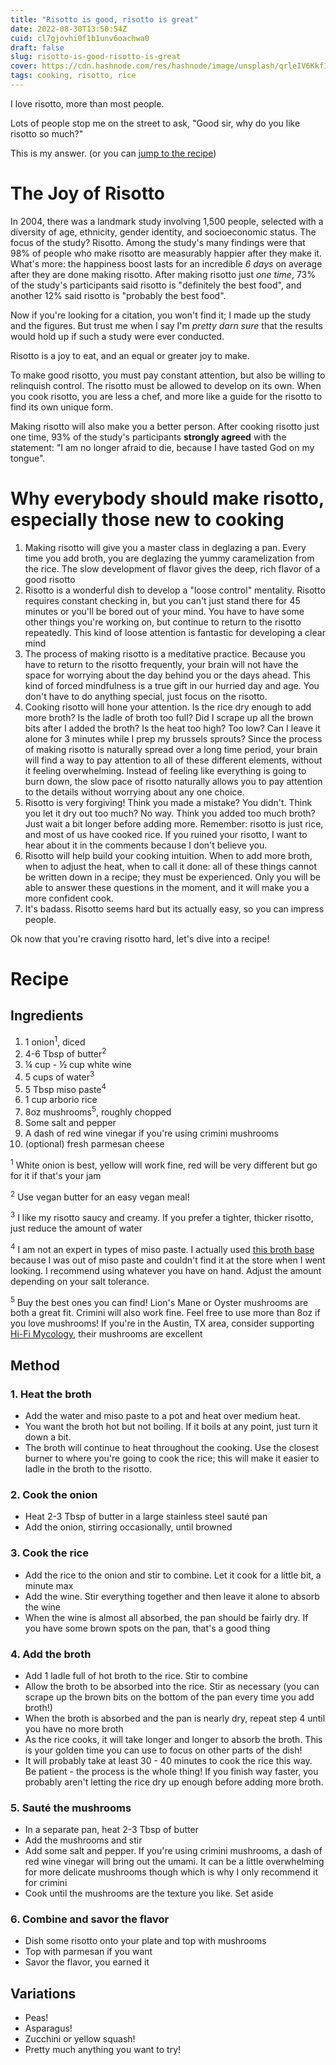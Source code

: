 ```yaml
---
title: "Risotto is good, risotto is great"
date: 2022-08-30T13:50:54Z
cuid: cl7gjovhi0f1b1unv6oachwa0
draft: false
slug: risotto-is-good-risotto-is-great
cover: https://cdn.hashnode.com/res/hashnode/image/unsplash/qrleIV6KkfI/upload/v1661883916329/16lAXoDGC.jpeg
tags: cooking, risotto, rice
---
```


I love risotto, more than most people.

Lots of people stop me on the street to ask, "Good sir, why do you like risotto so much?"

This is my answer. (or you can [jump to the recipe](#recipe))

# The Joy of Risotto

In 2004, there was a landmark study involving 1,500 people, selected with a diversity of age, ethnicity, gender identity, and socioeconomic status. The focus of the study? Risotto. Among the study's many findings were that 98% of people who make risotto are measurably happier after they make it. What's more: the happiness boost lasts for an incredible _6 days_ on average after they are done making risotto. After making risotto just _one time_, 73% of the study's participants said risotto is "definitely the best food", and another 12% said risotto is "probably the best food".

Now if you're looking for a citation, you won't find it; I made up the study and the figures. But trust me when I say I'm _pretty darn sure_ that the results would hold up if such a study were ever conducted.

Risotto is a joy to eat, and an equal or greater joy to make.

To make good risotto, you must pay constant attention, but also be willing to relinquish control. The risotto must be allowed to develop on its own. When you cook risotto, you are less a chef, and more like a guide for the risotto to find its own unique form.

Making risotto will also make you a better person. After cooking risotto just one time, 93% of the study's participants **strongly agreed** with the statement: "I am no longer afraid to die, because I have tasted God on my tongue".

# Why everybody should make risotto, especially those new to cooking

1. Making risotto will give you a master class in deglazing a pan. Every time you add broth, you are deglazing the yummy caramelization from the rice. The slow development of flavor gives the deep, rich flavor of a good risotto
2. Risotto is a wonderful dish to develop a "loose control" mentality. Risotto requires constant checking in, but you can't just stand there for 45 minutes or you'll be bored out of your mind. You have to have some other things you're working on, but continue to return to the risotto repeatedly. This kind of loose attention is fantastic for developing a clear mind
3. The process of making risotto is a meditative practice. Because you have to return to the risotto frequently, your brain will not have the space for worrying about the day behind you or the days ahead. This kind of forced mindfulness is a true gift in our hurried day and age. You don't have to do anything special, just focus on the risotto.
4. Cooking risotto will hone your attention. Is the rice dry enough to add more broth? Is the ladle of broth too full? Did I scrape up all the brown bits after I added the broth? Is the heat too high? Too low? Can I leave it alone for 3 minutes while I prep my brussels sprouts? Since the process of making risotto is naturally spread over a long time period, your brain will find a way to pay attention to all of these different elements, without it feeling overwhelming. Instead of feeling like everything is going to burn down, the slow pace of risotto naturally allows you to pay attention to the details without worrying about any one choice.
5. Risotto is very forgiving! Think you made a mistake? You didn't. Think you let it dry out too much? No way. Think you added too much broth? Just wait a bit longer before adding more. Remember: risotto is just rice, and most of us have cooked rice. If you ruined your risotto, I want to hear about it in the comments because I don't believe you.
6. Risotto will help build your cooking intuition. When to add more broth, when to adjust the heat, when to call it done: all of these things cannot be written down in a recipe; they must be experienced. Only you will be able to answer these questions in the moment, and it will make you a more confident cook.
7. It's badass. Risotto seems hard but its actually easy, so you can impress people.

Ok now that you're craving risotto hard, let's dive into a recipe!

# Recipe

## Ingredients

1. 1 onion<sup>1</sup>, diced
2. 4-6 Tbsp of butter<sup>2</sup>
3. ¼ cup - ½ cup white wine
4. 5 cups of water<sup>3</sup>
5. 5 Tbsp miso paste<sup>4</sup>
6. 1 cup arborio rice
7. 8oz mushrooms<sup>5</sup>, roughly chopped
8. Some salt and pepper
9. A dash of red wine vinegar if you're using crimini mushrooms
10. (optional) fresh parmesan cheese

<sup>1</sup> White onion is best, yellow will work fine, red will be very different but go for it if that's your jam

<sup>2</sup> Use vegan butter for an easy vegan meal!

<sup>3</sup> I like my risotto saucy and creamy. If you prefer a tighter, thicker risotto, just reduce the amount of water

<sup>4</sup> I am not an expert in types of miso paste. I actually used [this broth base](https://www.worldmarket.com/product/miso-and-easy-original-broth.do) because I was out of miso paste and couldn't find it at the store when I went looking. I recommend using whatever you have on hand. Adjust the amount depending on your salt tolerance.

<sup>5</sup> Buy the best ones you can find! Lion's Mane or Oyster mushrooms are both a great fit. Crimini will also work fine. Feel free to use more than 8oz if you love mushrooms! If you're in the Austin, TX area, consider supporting [Hi-Fi Mycology](https://farmhousedelivery.com/summary.php?go=products&cat=523&36), their mushrooms are excellent

## Method

### 1. Heat the broth

- Add the water and miso paste to a pot and heat over medium heat.
- You want the broth hot but not boiling. If it boils at any point, just turn it down a bit.
- The broth will continue to heat throughout the cooking. Use the closest burner to where you're going to cook the rice; this will make it easier to ladle in the broth to the risotto.

### 2. Cook the onion

- Heat 2-3 Tbsp of butter in a large stainless steel sauté pan
- Add the onion, stirring occasionally, until browned

### 3. Cook the rice

- Add the rice to the onion and stir to combine. Let it cook for a little bit, a minute max
- Add the wine. Stir everything together and then leave it alone to absorb the wine
- When the wine is almost all absorbed, the pan should be fairly dry. If you have some brown spots on the pan, that's a good thing

### 4. Add the broth

- Add 1 ladle full of hot broth to the rice. Stir to combine
- Allow the broth to be absorbed into the rice. Stir as necessary (you can scrape up the brown bits on the bottom of the pan every time you add broth!)
- When the broth is absorbed and the pan is nearly dry, repeat step 4 until you have no more broth
- As the rice cooks, it will take longer and longer to absorb the broth. This is your golden time you can use to focus on other parts of the dish!
- It will probably take at least 30 - 40 minutes to cook the rice this way. Be patient - the process is the whole thing! If you finish way faster, you probably aren't letting the rice dry up enough before adding more broth.

### 5. Sauté the mushrooms

- In a separate pan, heat 2-3 Tbsp of butter
- Add the mushrooms and stir
- Add some salt and pepper. If you're using crimini mushrooms, a dash of red wine vinegar will bring out the umami. It can be a little overwhelming for more delicate mushrooms though which is why I only recommend it for crimini
- Cook until the mushrooms are the texture you like. Set aside

### 6. Combine and savor the flavor

- Dish some risotto onto your plate and top with mushrooms
- Top with parmesan if you want
- Savor the flavor, you earned it

## Variations

- Peas!
- Asparagus!
- Zucchini or yellow squash!
- Pretty much anything you want to try!
